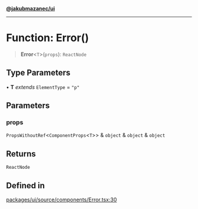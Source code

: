 [**@jakubmazanec/ui**](../README.md)

---

# Function: Error()

> **Error**\<`T`\>(`props`): `ReactNode`

## Type Parameters

• **T** _extends_ `ElementType` = `"p"`

## Parameters

### props

`PropsWithoutRef`\<`ComponentProps`\<`T`\>\> & `object` & `object` & `object`

## Returns

`ReactNode`

## Defined in

[packages/ui/source/components/Error.tsx:30](https://github.com/jakubmazanec/tools/blob/a9765e3de8390a6e57bec51efaeb411fbd7881ab/packages/ui/source/components/Error.tsx#L30)
